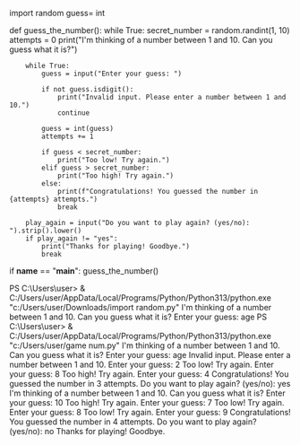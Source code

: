 


import random
guess= int

def guess_the_number():
    while True:
        secret_number = random.randint(1, 10)
        attempts = 0
        print("I'm thinking of a number between 1 and 10. Can you guess what it is?")
        
        while True:
            guess = input("Enter your guess: ")
            
            if not guess.isdigit():
                print("Invalid input. Please enter a number between 1 and 10.")
                continue
            
            guess = int(guess)
            attempts += 1
            
            if guess < secret_number:
                print("Too low! Try again.")
            elif guess > secret_number:
                print("Too high! Try again.")
            else:
                print(f"Congratulations! You guessed the number in {attempts} attempts.")
                break
        
        play_again = input("Do you want to play again? (yes/no): ").strip().lower()
        if play_again != "yes":
            print("Thanks for playing! Goodbye.")
            break

if __name__ == "__main__":
    guess_the_number()
    
PS C:\Users\user> & C:/Users/user/AppData/Local/Programs/Python/Python313/python.exe "c:/Users/user/Downloads/import random.py"
I'm thinking of a number between 1 and 10. Can you guess what it is?
Enter your guess: age
PS C:\Users\user> & C:/Users/user/AppData/Local/Programs/Python/Python313/python.exe "c:/Users/user/game num.py"
I'm thinking of a number between 1 and 10. Can you guess what it is?
Enter your guess: age
Invalid input. Please enter a number between 1 and 10.
Enter your guess: 2
Too low! Try again.
Enter your guess: 8
Too high! Try again.
Enter your guess: 4 
Congratulations! You guessed the number in 3 attempts.
Do you want to play again? (yes/no): yes
I'm thinking of a number between 1 and 10. Can you guess what it is?
Enter your guess: 10
Too high! Try again.
Enter your guess: 7
Too low! Try again.
Enter your guess: 8
Too low! Try again.
Enter your guess: 9
Congratulations! You guessed the number in 4 attempts.
Do you want to play again? (yes/no): no
Thanks for playing! Goodbye.
